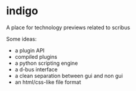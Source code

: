# indigo

A place for technology previews related to scribus

Some ideas:

- a plugin API
- compiled plugins
- a python scripting engine
- a d-bus interface
- a clean separation between gui and non gui
- an html/css-like file format
